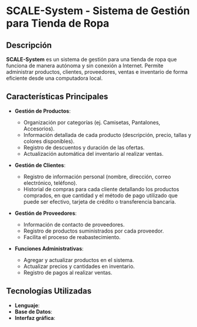 # SCALE-System - Sistema de Gestión para Tienda de Ropa

## Descripción
**SCALE-System** es un sistema de gestión para una tienda de ropa que funciona de manera autónoma y sin conexión a Internet. Permite administrar productos, clientes, proveedores, ventas e inventario de forma eficiente desde una computadora local.

## Características Principales
- **Gestión de Productos**: 
  - Organización por categorías (ej. Camisetas, Pantalones, Accesorios).
  - Información detallada de cada producto (descripción, precio, tallas y colores disponibles).
  - Registro de descuentos y duración de las ofertas.
  - Actualización automática del inventario al realizar ventas.

- **Gestión de Clientes**: 
  - Registro de información personal (nombre, dirección, correo electrónico, teléfono).
  - Historial de compras para cada cliente detallando los productos comprados, en que cantidad y el método de pago utilizado que puede ser efectivo, tarjeta de crédito o transferencia bancaria.

- **Gestión de Proveedores**: 
  - Información de contacto de proveedores.
  - Registro de productos suministrados por cada proveedor.
  - Facilita el proceso de reabastecimiento.

- **Funciones Administrativas**: 
  - Agregar y actualizar productos en el sistema.
  - Actualizar precios y cantidades en inventario.
  - Registro de pagos al realizar ventas.

## Tecnologías Utilizadas  
- **Lenguaje**:   
- **Base de Datos**:   
- **Interfaz gráfica**:    


